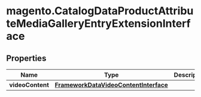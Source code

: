# magento.CatalogDataProductAttributeMediaGalleryEntryExtensionInterface

## Properties
Name | Type | Description | Notes
------------ | ------------- | ------------- | -------------
**videoContent** | [**FrameworkDataVideoContentInterface**](FrameworkDataVideoContentInterface.md) |  | [optional] 


